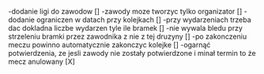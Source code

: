 -dodanie ligi do zawodow []
-zawody moze tworzyc tylko organizator []
-dodanie ograniczen w datach przy kolejkach []
-przy wydarzeniach trzeba dac dokladna liczbe wydarzen tyle ile bramek []
-nie wywala bledu przy strzeleniu bramki przez zawodnika z nie z tej druzyny []
-po zakonczeniu meczu powinno automatycznie zakonczyc kolejke []
-ogarnąć potwierdzenia, ze jesli zawody nie zostały potwierdzone i minał termin to że mecz anulowany [X]
